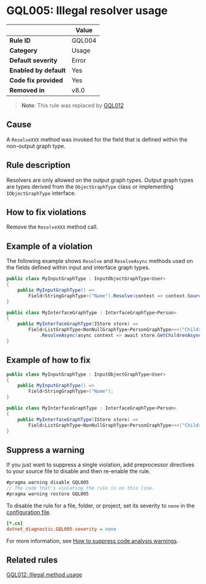 # GQL005: Illegal resolver usage

|                        | Value  |
| ---------------------- | ------ |
| **Rule ID**            | GQL004 |
| **Category**           | Usage  |
| **Default severity**   | Error  |
| **Enabled by default** | Yes    |
| **Code fix provided**  | Yes    |
| **Removed in**         | v8.0   |

> **Note**: This rule was replaced by [GQL012](../gql012)

## Cause

A `ResolveXXX` method was invoked for the field that is defined within the
non-output graph type.

## Rule description

Resolvers are only allowed on the output graph types. Output graph types are
types derived from the `ObjectGraphType` class or implementing
`IObjectGraphType` interface.

## How to fix violations

Remove the `ResolveXXX` method call.

## Example of a violation

The following example shows `Resolve` and `ResolveAsync` methods used on the
fields defined within input and interface graph types.

```c#
public class MyInputGraphType : InputObjectGraphType<User>
{
    public MyInputGraphType() =>
        Field<StringGraphType>("Name").Resolve(context => context.Source.Name);
}

public class MyInterfaceGraphType : InterfaceGraphType<Person>
{
    public MyInterfaceGraphType(IStore store) =>
        Field<ListGraphType<NonNullGraphType<PersonGraphType>>>("Children")
            .ResolveAsync(async context => await store.GetChildrenAsync(context.Source.Name));
}
```

## Example of how to fix

```c#
public class MyInputGraphType : InputObjectGraphType<User>
{
    public MyInputGraphType() =>
        Field<StringGraphType>("Name");
}

public class MyInterfaceGraphType : InterfaceGraphType<Person>
{
    public MyInterfaceGraphType(IStore store) =>
        Field<ListGraphType<NonNullGraphType<PersonGraphType>>>("Children");
}
```

## Suppress a warning

If you just want to suppress a single violation, add preprocessor directives to
your source file to disable and then re-enable the rule.

```csharp
#pragma warning disable GQL005
// The code that's violating the rule is on this line.
#pragma warning restore GQL005
```

To disable the rule for a file, folder, or project, set its severity to `none`
in the
[configuration file](https://learn.microsoft.com/en-us/dotnet/fundamentals/code-analysis/configuration-files).

```ini
[*.cs]
dotnet_diagnostic.GQL005.severity = none
```

For more information, see
[How to suppress code analysis warnings](https://learn.microsoft.com/en-us/dotnet/fundamentals/code-analysis/suppress-warnings).

## Related rules

[GQL012: Illegal method usage](../gql012)
